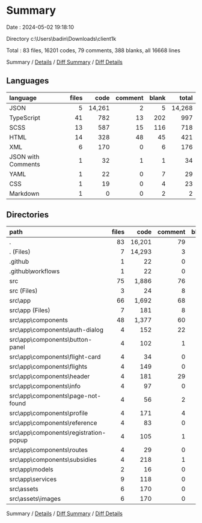 # Summary

Date : 2024-05-02 19:18:10

Directory c:\\Users\\badin\\Downloads\\client1k

Total : 83 files,  16201 codes, 79 comments, 388 blanks, all 16668 lines

Summary / [Details](details.md) / [Diff Summary](diff.md) / [Diff Details](diff-details.md)

## Languages
| language | files | code | comment | blank | total |
| :--- | ---: | ---: | ---: | ---: | ---: |
| JSON | 5 | 14,261 | 2 | 5 | 14,268 |
| TypeScript | 41 | 782 | 13 | 202 | 997 |
| SCSS | 13 | 587 | 15 | 116 | 718 |
| HTML | 14 | 328 | 48 | 45 | 421 |
| XML | 6 | 170 | 0 | 6 | 176 |
| JSON with Comments | 1 | 32 | 1 | 1 | 34 |
| YAML | 1 | 22 | 0 | 7 | 29 |
| CSS | 1 | 19 | 0 | 4 | 23 |
| Markdown | 1 | 0 | 0 | 2 | 2 |

## Directories
| path | files | code | comment | blank | total |
| :--- | ---: | ---: | ---: | ---: | ---: |
| . | 83 | 16,201 | 79 | 388 | 16,668 |
| . (Files) | 7 | 14,293 | 3 | 8 | 14,304 |
| .github | 1 | 22 | 0 | 7 | 29 |
| .github\\workflows | 1 | 22 | 0 | 7 | 29 |
| src | 75 | 1,886 | 76 | 373 | 2,335 |
| src (Files) | 3 | 24 | 8 | 12 | 44 |
| src\\app | 66 | 1,692 | 68 | 355 | 2,115 |
| src\\app (Files) | 7 | 181 | 8 | 29 | 218 |
| src\\app\\components | 48 | 1,377 | 60 | 283 | 1,720 |
| src\\app\\components\\auth-dialog | 4 | 152 | 22 | 29 | 203 |
| src\\app\\components\\button-panel | 4 | 102 | 1 | 14 | 117 |
| src\\app\\components\\flight-card | 4 | 34 | 0 | 14 | 48 |
| src\\app\\components\\flights | 4 | 149 | 0 | 24 | 173 |
| src\\app\\components\\header | 4 | 181 | 29 | 36 | 246 |
| src\\app\\components\\info | 4 | 97 | 0 | 16 | 113 |
| src\\app\\components\\page-not-found | 4 | 56 | 2 | 12 | 70 |
| src\\app\\components\\profile | 4 | 171 | 4 | 35 | 210 |
| src\\app\\components\\reference | 4 | 83 | 0 | 17 | 100 |
| src\\app\\components\\registration-popup | 4 | 105 | 1 | 22 | 128 |
| src\\app\\components\\routes | 4 | 29 | 0 | 11 | 40 |
| src\\app\\components\\subsidies | 4 | 218 | 1 | 53 | 272 |
| src\\app\\models | 2 | 16 | 0 | 2 | 18 |
| src\\app\\services | 9 | 118 | 0 | 41 | 159 |
| src\\assets | 6 | 170 | 0 | 6 | 176 |
| src\\assets\\images | 6 | 170 | 0 | 6 | 176 |

Summary / [Details](details.md) / [Diff Summary](diff.md) / [Diff Details](diff-details.md)